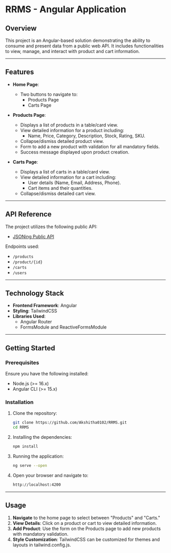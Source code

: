 # RRMS - Angular Application

## Overview

This project is an Angular-based solution demonstrating the ability to consume and present data from a public web API. It includes functionalities to view, manage, and interact with product and cart information.

---

## Features

- **Home Page**:
  - Two buttons to navigate to:
    - Products Page
    - Carts Page

- **Products Page**:
  - Displays a list of products in a table/card view.
  - View detailed information for a product including:
    - Name, Price, Category, Description, Stock, Rating, SKU.
  - Collapse/dismiss detailed product view.
  - Form to add a new product with validation for all mandatory fields.
  - Success message displayed upon product creation.

- **Carts Page**:
  - Displays a list of carts in a table/card view.
  - View detailed information for a cart including:
    - User details (Name, Email, Address, Phone).
    - Cart items and their quantities.
  - Collapse/dismiss detailed cart view.

---

## API Reference

The project utilizes the following public API:
- [JSONing Public API](https://api.jsoning.com/mock/public)

Endpoints used:
- `/products`
- `/product/{id}`
- `/carts`
- `/users`

---

## Technology Stack

- **Frontend Framework**: Angular
- **Styling**: TailwindCSS
- **Libraries Used**: 
  - Angular Router
  - FormsModule and ReactiveFormsModule

---

## Getting Started

### Prerequisites

Ensure you have the following installed:
- Node.js (>= 16.x)
- Angular CLI (>= 15.x)

### Installation

1. Clone the repository:
   ```bash
   git clone https://github.com/Akshitha0102/RRMS.git
   cd RRMS

2. Installing the dependencies:
   ```bash
   npm install

3. Running the application:
   ```bash
   ng serve --open

4. Open your browser and navigate to:
   ```bash
   http://localhost:4200

---

## Usage

1. **Navigate** to the home page to select between "Products" and "Carts."
2. **View Details**: Click on a product or cart to view detailed information.
3. **Add Product**: Use the form on the Products page to add new products with mandatory validation.
4. **Style Customization**: TailwindCSS can be customized for themes and layouts in tailwind.config.js.
